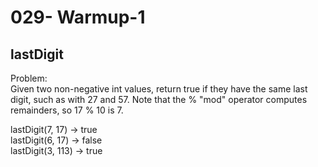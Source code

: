 029- Warmup-1 
============
 
lastDigit
-------


Problem:  
Given two non-negative int values, return true if they have the same last digit, such as with 27 and 57. Note that the % "mod" operator computes remainders, so 17 % 10 is 7. 
>
lastDigit(7, 17) → true  
lastDigit(6, 17) → false  
lastDigit(3, 113) → true  
 